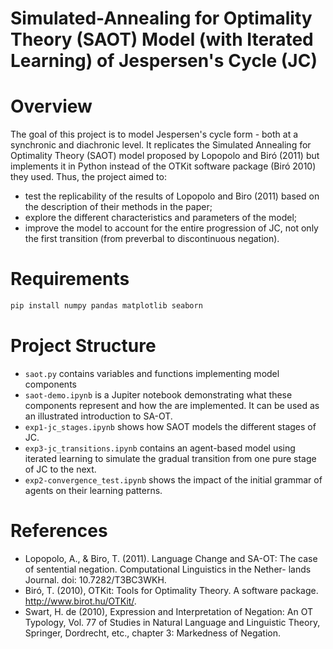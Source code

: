 # Simulated-Annealing for Optimality Theory (SAOT) Model (with Iterated Learning) of Jespersen's Cycle (JC)

# Overview
The goal of this project is to model Jespersen's cycle form - both at a synchronic and diachronic level. It replicates the Simulated Annealing for Optimality Theory (SAOT) model proposed by Lopopolo and Biró (2011) but implements it in Python instead of the OTKit software package (Biró 2010) they used. 
Thus, the project aimed to:
- test the replicability of the results of Lopopolo and Biro (2011) based on the description of their methods in the paper; 
- explore the different characteristics and parameters of the model;
- improve the model to account for the entire progression of JC, not only the first transition (from preverbal to discontinuous negation).

# Requirements
```bash
pip install numpy pandas matplotlib seaborn
```

# Project Structure
- `saot.py` contains variables and functions implementing model components
- `saot-demo.ipynb` is a Jupiter notebook demonstrating what these components represent and how the are implemented. It can be used as an illustrated introduction to SA-OT. 
- `exp1-jc_stages.ipynb` shows how SAOT models the different stages of JC.
- `exp3-jc_transitions.ipynb` contains an agent-based model using iterated learning to simulate the gradual transition from one pure stage of JC to the next.  
- `exp2-convergence_test.ipynb` shows the impact of the initial grammar of agents on their learning patterns.


# References
- Lopopolo, A., & Biro, T. (2011). Language Change and SA-OT: The case of sentential negation. Computational Linguistics in the Nether-
lands Journal. doi: 10.7282/T3BC3WKH.
- Biró, T. (2010), OTKit: Tools for Optimality Theory. A software package. http://www.birot.hu/OTKit/.
- Swart, H. de (2010), Expression and Interpretation of Negation: An OT Typology, Vol. 77 of Studies in Natural Language and Linguistic Theory, Springer, Dordrecht, etc., chapter 3: Markedness of Negation.


<!-- # References for Modeling Decisions
| Component                     | Source / Rationale                                                          |
| ----------------------------- | --------------------------------------------------------------------------- |
| Constraint-based grammars     | Optimality Theory (Prince & Smolensky 1993; de Swart 2009)                  |
| Iterated learning framework   | Kirby et al. (2007), Griffiths & Kalish (2005)                              |
| Constraint weights = K-values | Lopopolo & Biró (2011); this encodes hierarchy strength quantitatively      |
| Candidate space (\[NV], etc.) | de Swart (2009), Lopopolo & Biró (2011)                                     | -->
